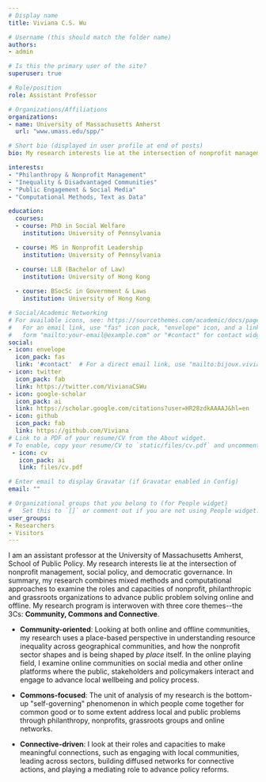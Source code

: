 ```yaml
---
# Display name
title: Viviana C.S. Wu

# Username (this should match the folder name)
authors:
- admin

# Is this the primary user of the site?
superuser: true

# Role/position
role: Assistant Professor

# Organizations/Affiliations
organizations:
- name: University of Massachusetts Amherst
  url: "www.umass.edu/spp/"

# Short bio (displayed in user profile at end of posts)
bio: My research interests lie at the intersection of nonprofit management, social policy, and democratic governance

interests:
- "Philanthropy & Nonprofit Management"
- "Inequality & Disadvantaged Communities"
- "Public Engagement & Social Media"
- "Computational Methods, Text as Data"

education:
  courses:
  - course: PhD in Social Welfare
    institution: University of Pennsylvania

  - course: MS in Nonprofit Leadership
    institution: University of Pennsylvania

  - course: LLB (Bachelor of Law)
    institution: University of Hong Kong
    
  - course: BSocSc in Government & Laws
    institution: University of Hong Kong

# Social/Academic Networking
# For available icons, see: https://sourcethemes.com/academic/docs/page-builder/#icons
#   For an email link, use "fas" icon pack, "envelope" icon, and a link in the
#   form "mailto:your-email@example.com" or "#contact" for contact widget.
social:
- icon: envelope
  icon_pack: fas
  link: '#contact'  # For a direct email link, use "mailto:bijoux.viviana@gmail.com".
- icon: twitter
  icon_pack: fab
  link: https://twitter.com/VivianaCSWu
- icon: google-scholar
  icon_pack: ai
  link: https://scholar.google.com/citations?user=HR28zdkAAAAJ&hl=en
- icon: github
  icon_pack: fab
  link: https://github.com/Viviana
# Link to a PDF of your resume/CV from the About widget.
# To enable, copy your resume/CV to `static/files/cv.pdf` and uncomment the lines below.
 - icon: cv
   icon_pack: ai
   link: files/cv.pdf

# Enter email to display Gravatar (if Gravatar enabled in Config)
email: ""

# Organizational groups that you belong to (for People widget)
#   Set this to `[]` or comment out if you are not using People widget.
user_groups:
- Researchers
- Visitors
---
```


I am an assistant professor at the University of Massachusetts Amherst, School of Public Policy. My research interests lie at the intersection of nonprofit management, social policy, and democratic governance. In summary, my research combines mixed methods and computational approaches to examine the roles and capacities of nonprofit, philanthropic and grassroots organizations to advance public problem solving online and offline. My research program is interwoven with three core themes--the 3Cs: **Community, Commons and Connective**.

* **Community-oriented**: Looking at both online and offline communities, my research uses a place-based perspective in understanding resource inequality across geographical communities, and how the nonprofit sector shapes and is being shaped by *place* itself. In the online playing field, I examine online communities on social media and other online platforms where the public, stakeholders and policymakers interact and engage to advance local wellbeing and policy process.

* **Commons-focused**: The unit of analysis of my research is the bottom-up "self-governing" phenomenon in which people come together for common good or to some extent address local and public problems through philanthropy, nonprofits, grassroots groups and online networks.

* **Connective-driven**: I look at their roles and capacities to make meaningful connections, such as engaging with local communities, leading across sectors, building diffused networks for connective actions, and playing a mediating role to advance policy reforms. 

